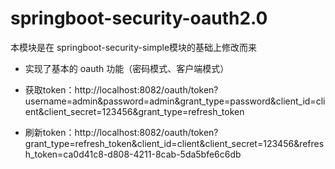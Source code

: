 # springboot-security-oauth2.0

本模块是在 springboot-security-simple模块的基础上修改而来

- 实现了基本的 oauth 功能（密码模式、客户端模式）

- 获取token：http://localhost:8082/oauth/token?username=admin&password=admin&grant_type=password&client_id=client&client_secret=123456&grant_type=refresh_token
- 刷新token：http://localhost:8082/oauth/token?grant_type=refresh_token&client_id=client&client_secret=123456&refresh_token=ca0d41c8-d808-4211-8cab-5da5bfe6c6db